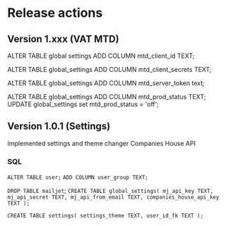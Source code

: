 # Release actions

## Version 1.xxx (VAT MTD)

ALTER TABLE global settings
ADD COLUMN mtd_client_id TEXT;

ALTER TABLE global_settings
ADD COLUMN mtd_client_secrets TEXT;

ALTER TABLE global_settings
ADD COLUMN mtd_server_token text;

ALTER TABLE global_settings
ADD COLUMN mtd_prod_status TEXT;
UPDATE global_settings set mtd_prod_status = 'off';

## Version 1.0.1 (Settings)

Implemented settings and theme changer
Companies House API

### SQL

`ALTER TABLE user;`
`ADD COLUMN user_group TEXT;`

`DROP TABLE mailjet`;
`CREATE TABLE global_settings(
    mj_api_key TEXT,
    mj_api_secret TEXT,
    mj_api_from_email TEXT,
    companies_house_api_key TEXT
);`

`CREATE TABLE settings(
    settings_theme TEXT,
    user_id_fk TEXT
);`
